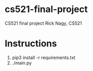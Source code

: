 # cs521-final-project
CS521 final project
Rick Nagy, CS521

# Instructions

1. pip3 install -r requirements.txt
2. ./main.py
